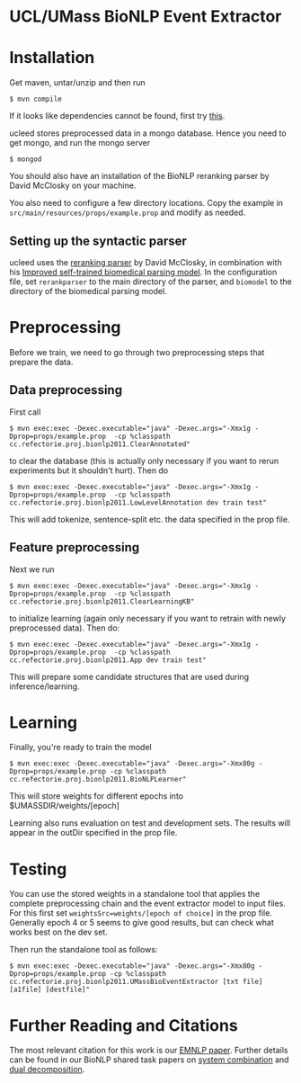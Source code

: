 UCL/UMass BioNLP Event Extractor
============================

# Installation

Get maven, untar/unzip and then run

    $ mvn compile

If it looks like dependencies cannot be found, first try [this](https://groups.google.com/a/factorie.cs.umass.edu/forum/?fromgroups=#!msg/discuss/7F8laYbmU-w/eFJJ_tlerrMJ). 

ucleed stores preprocessed data in a mongo database. Hence you need to get mongo, and run the mongo server

    $ mongod

You should also have an installation of the BioNLP reranking parser by David McClosky on your machine.

You also need to configure a few directory locations. Copy the example in `src/main/resources/props/example.prop` and modify as needed.

## Setting up the syntactic parser

ucleed uses the [reranking parser](https://bitbucket.org/bllip/bllip-parser/src) by David McClosky, in combination with his [Improved self-trained biomedical parsing model](http://nlp.stanford.edu/~mcclosky/biomedical.html). In the configuration file, set `rerankparser` to the main directory of the parser, and `biomodel` to the directory of the biomedical parsing model. 

# Preprocessing

Before we train, we need to go through two preprocessing steps that prepare the data. 

## Data preprocessing

First call

    $ mvn exec:exec -Dexec.executable="java" -Dexec.args="-Xmx1g -Dprop=props/example.prop  -cp %classpath cc.refectorie.proj.bionlp2011.ClearAnnotated"

to clear the database (this is actually only necessary if you want to rerun experiments but it shouldn't hurt). Then do

    $ mvn exec:exec -Dexec.executable="java" -Dexec.args="-Xmx1g -Dprop=props/example.prop  -cp %classpath cc.refectorie.proj.bionlp2011.LowLevelAnnotation dev train test"

This will add tokenize, sentence-split etc. the data specified in the prop file.

## Feature preprocessing

Next we run

    $ mvn exec:exec -Dexec.executable="java" -Dexec.args="-Xmx1g -Dprop=props/example.prop  -cp %classpath cc.refectorie.proj.bionlp2011.ClearLearningKB"

to initialize learning (again only necessary if you want to retrain with newly preprocessed data). Then do:

    $ mvn exec:exec -Dexec.executable="java" -Dexec.args="-Xmx1g -Dprop=props/example.prop  -cp %classpath cc.refectorie.proj.bionlp2011.App dev train test"

This will prepare some candidate structures that are used during inference/learning.

# Learning

Finally, you're ready to train the model

    $ mvn exec:exec -Dexec.executable="java" -Dexec.args="-Xmx80g -Dprop=props/example.prop -cp %classpath cc.refectorie.proj.bionlp2011.BioNLPLearner"

This will store weights for different epochs into $UMASSDIR/weights/[epoch]

Learning also runs evaluation on test and development sets. The results will appear in the outDir
specified in the prop file.

# Testing

You can use the stored weights in a standalone tool that applies the complete preprocessing chain and the event
extractor model to input files. For this first set `weightsSrc=weights/[epoch of choice]` in the prop file. Generally epoch 4 or 5 seems to give good results, but can check what works best on the dev set. 

Then run the standalone tool as follows:

    $ mvn exec:exec -Dexec.executable="java" -Dexec.args="-Xmx80g -Dprop=props/example.prop -cp %classpath cc.refectorie.proj.bionlp2011.UMassBioEventExtractor [txt file] [a1file] [destfile]"

# Further Reading and Citations

The most relevant citation for this work is our [EMNLP paper](http://riedelcastro.github.com/publications/details/riedel11fast.html).
Further details can be found in our BioNLP shared task papers on 
[system combination](http://riedelcastro.github.com/publications/details/riedel11model.html) and 
[dual decomposition](http://riedelcastro.github.com/publications/details/riedel11robust.html).



